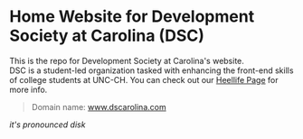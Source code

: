 # Home Website for Development Society at Carolina (DSC)

This is the repo for Development Society at Carolina's website.<br>
DSC is a student-led organization tasked with enhancing the front-end skills of college students at UNC-CH.
You can check out our [Heellife Page](https://heellife.unc.edu/organization/dscarolina) for more info.

> Domain name: www.dscarolina.com

*it's pronounced disk*
